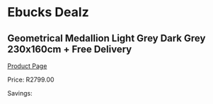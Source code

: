 
# Ebucks Dealz
## Geometrical Medallion Light Grey Dark Grey 230x160cm + Free Delivery
[Product Page](https://www.ebucks.com/web/shop/productSelected.do?prodId=1209948506&catId=1209942745)

Price: R2799.00

Savings: 


	